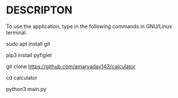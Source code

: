 # DESCRIPTON
To use the application, type in the following commands in GNU/Linux terminal.

sudo apt install git

pip3 install pyfiglet

git clone https://github.com/amaryadav143/calculator

cd calculator

python3 main.py
